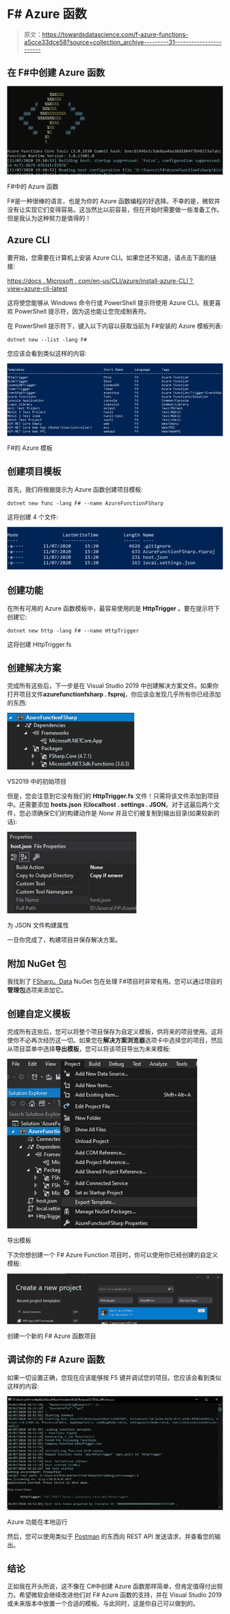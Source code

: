 # F# Azure 函数

> 原文：<https://towardsdatascience.com/f-azure-functions-a5cce33dce58?source=collection_archive---------31----------------------->

## 在 F#中创建 Azure 函数

![](img/7b7466232cdbca461e43f2fcb32d49a5.png)

F#中的 Azure 函数

F#是一种很棒的语言，也是为你的 Azure 函数编程的好选择。不幸的是，微软并没有让实现它们变得容易。这当然比以前容易，但在开始时需要做一些准备工作。但是我认为这种努力是值得的！

## Azure CLI

要开始，您需要在计算机上安装 Azure CLI。如果您还不知道，请点击下面的链接:

[https://docs . Microsoft . com/en-us/CLI/azure/install-azure-CLI？view=azure-cli-latest](https://docs.microsoft.com/en-us/cli/azure/install-azure-cli?view=azure-cli-latest)

这将使您能够从 Windows 命令行或 PowerShell 提示符使用 Azure CLI。我更喜欢 PowerShell 提示符，因为这也能让您完成制表符。

在 PowerShell 提示符下，键入以下内容以获取当前为 F#安装的 Azure 模板列表:

```
dotnet new --list -lang F#
```

您应该会看到类似这样的内容:

![](img/c73b8140600c0933eec982b03d2c24f4.png)

F#的 Azure 模板

## 创建项目模板

首先，我们将根据提示为 Azure 函数创建项目模板:

```
dotnet new func -lang F# --name AzureFunctionFSharp
```

这将创建 4 个文件:

![](img/488ff3bc9f202060e4e41b13d431cbb3.png)

## 创建功能

在所有可用的 Azure 函数模板中，最容易使用的是 **HttpTrigger** 。要在提示符下创建它:

```
dotnet new http -lang F# --name HttpTrigger
```

这将创建 HttpTrigger.fs

## 创建解决方案

完成所有这些后，下一步是在 Visual Studio 2019 中创建解决方案文件。如果你打开项目文件**azurefunctionfsharp . fsproj**，你应该会发现几乎所有你已经添加的东西:

![](img/152c161c542999d9e339fb7fde4411e9.png)

VS2019 中的初始项目

但是，您会注意到它没有我们的 **HttpTrigger.fs** 文件！只需将该文件添加到项目中。还需要添加 **hosts.json** 和**localhost . settings . JSON**。对于这最后两个文件，您必须确保它们的构建动作是 *None* 并且它们被复制到输出目录(如果较新的话):

![](img/e8604b5fe66befe849ba3d588041f316.png)

为 JSON 文件构建属性

一旦你完成了，构建项目并保存解决方案。

## 附加 NuGet 包

我找到了 [FSharp。Data](http://fsharp.github.io/FSharp.Data/) NuGet 包在处理 F#项目时非常有用。您可以通过项目的**管理包**选项来添加它。

## 创建自定义模板

完成所有这些后，您可以将整个项目保存为自定义模板，供将来的项目使用。这将使你不必再次经历这一切。如果您在**解决方案浏览器**选项卡中选择您的项目，然后从项目菜单中选择**导出模板**，您可以将该项目导出为未来模板:

![](img/f0d46945795491ea009da2ab1dddf951.png)

导出模板

下次你想创建一个 F# Azure Function 项目时，你可以使用你已经创建的自定义模板:

![](img/42778b8f9e7491db0fd056de8d0a44ee.png)

创建一个新的 F# Azure 函数项目

## 调试你的 F# Azure 函数

如果一切设置正确，您现在应该能够按 F5 键并调试您的项目。您应该会看到类似这样的内容:

![](img/dd581cf1aa191b29c18147dbe31773e7.png)

Azure 功能在本地运行

然后，您可以使用类似于 [Postman](https://www.postman.com/) 的东西向 REST API 发送请求，并查看您的输出。

## 结论

正如我在开头所说，这不像在 C#中创建 Azure 函数那样简单，但肯定值得付出努力。希望微软会继续改进他们对 F# Azure 函数的支持，并在 Visual Studio 2019 或未来版本中放置一个合适的模板。与此同时，这是你自己可以做到的。